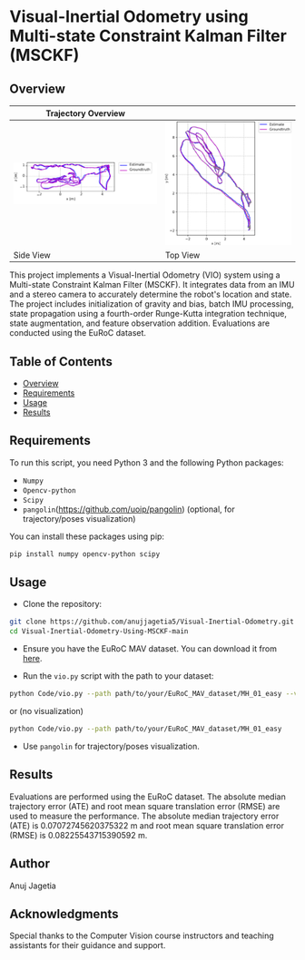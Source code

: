 # Visual-Inertial Odometry using Multi-state Constraint Kalman Filter (MSCKF)

## Overview

| **Trajectory Overview** |  |
|----------|----------|
| ![Alt1](Images/Trajectory_side_view.png) | ![Alt2](Images/Trajectory_top_view.png) |
| Side View  | Top View  |

This project implements a Visual-Inertial Odometry (VIO) system using a Multi-state Constraint Kalman Filter (MSCKF). It integrates data from an IMU and a stereo camera to accurately determine the robot's location and state. The project includes initialization of gravity and bias, batch IMU processing, state propagation using a fourth-order Runge-Kutta integration technique, state augmentation, and feature observation addition. Evaluations are conducted using the EuRoC dataset.

## Table of Contents

- [Overview](#overview)
- [Requirements](#requirements)
- [Usage](#usage)
- [Results](#results)
  
## Requirements

To run this script, you need Python 3 and the following Python packages:
- `Numpy`
- `Opencv-python`
- `Scipy`
- `pangolin`(https://github.com/uoip/pangolin) (optional, for trajectory/poses visualization)


You can install these packages using pip:

```bash
pip install numpy opencv-python scipy
```

## Usage

* Clone the repository:

```bash
git clone https://github.com/anujjagetia5/Visual-Inertial-Odometry.git
cd Visual-Inertial-Odometry-Using-MSCKF-main
```

* Ensure you have the EuRoC MAV dataset. You can download it from [here](http://projects.asl.ethz.ch/datasets/doku.php?id=kmavvisualinertialdatasets).

* Run the `vio.py` script with the path to your dataset:
```bash
python Code/vio.py --path path/to/your/EuRoC_MAV_dataset/MH_01_easy --view
```

or (no visualization)

```bash
python Code/vio.py --path path/to/your/EuRoC_MAV_dataset/MH_01_easy
```

* Use `pangolin` for trajectory/poses visualization.

## Results

Evaluations are performed using the EuRoC dataset. The absolute median trajectory error (ATE) and root mean square translation error (RMSE) are used to measure the performance. The absolute median trajectory error (ATE) is 0.07072745620375322 m and root mean square translation error (RMSE) is 0.08225543715390592 m.

## Author
Anuj Jagetia

## Acknowledgments
Special thanks to the Computer Vision course instructors and teaching assistants for their guidance and support.
